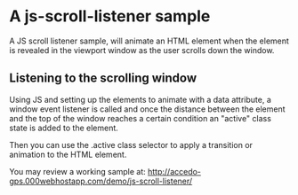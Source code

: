 # A js-scroll-listener sample

A JS scroll listener sample, will animate an HTML element when the element is revealed in the viewport window as the user scrolls down the window.

## Listening to the scrolling window

Using JS and setting up the elements to animate with a data attribute, a window event listener is called and once the distance between the element and the top of the window reaches a certain condition an "active" class state is added to the element.

Then you can use the .active class selector to apply a transition or animation to the HTML element.

You may review a working sample at: http://accedo-gps.000webhostapp.com/demo/js-scroll-listener/
